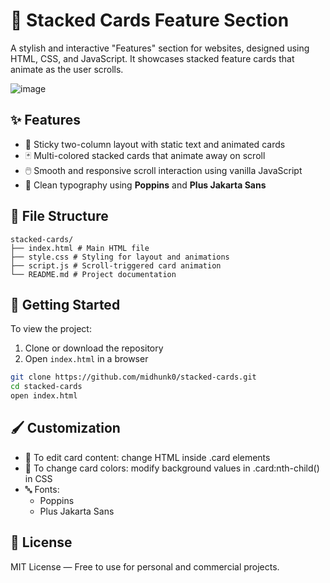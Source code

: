 # 🌟 Stacked Cards Feature Section

A stylish and interactive "Features" section for websites, designed using HTML, CSS, and JavaScript. It showcases stacked feature cards that animate as the user scrolls.

![image](https://github.com/user-attachments/assets/fc91565d-2280-462f-a5b5-d7cf5180e265)

## ✨ Features

- 📌 Sticky two-column layout with static text and animated cards
- 🃏 Multi-colored stacked cards that animate away on scroll
- 🖱️ Smooth and responsive scroll interaction using vanilla JavaScript
- 💬 Clean typography using **Poppins** and **Plus Jakarta Sans**

## 📁 File Structure
```
stacked-cards/
├── index.html # Main HTML file
├── style.css # Styling for layout and animations
├── script.js # Scroll-triggered card animation
└── README.md # Project documentation
```

## 🚀 Getting Started

To view the project:

1. Clone or download the repository
2. Open `index.html` in a browser

```bash
git clone https://github.com/midhunk0/stacked-cards.git
cd stacked-cards
open index.html
```

## 🖌️ Customization
- 🔧 To edit card content: change HTML inside .card elements
- 🎨 To change card colors: modify background values in .card:nth-child() in CSS
- 🔤 Fonts:
  - Poppins
  - Plus Jakarta Sans

## 📜 License
MIT License — Free to use for personal and commercial projects.

